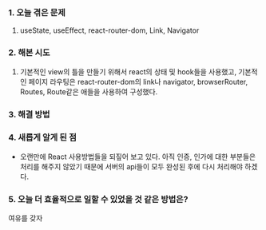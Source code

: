 
### **1. 오늘 겪은 문제**

1.  useState, useEffect, react-router-dom, Link, Navigator


### **2. 해본 시도**
1. 기본적인 view의 틀을 만들기 위해서 react의 상태 및 hook들을 사용했고, 기본적인 페이지 라우팅은 react-router-dom의 link나 navigator, browserRouter, Routes, Route같은 애들을 사용하여 구성했다.


### **3. 해결 방법**


### **4. 새롭게 알게 된 점**
-  오랜만에 React 사용방법들을 되짚어 보고 있다. 아직 인증, 인가에 대한 부분들은 처리를 해주지 않았기 때문에 서버의 api들이 모두 완성된 후에 다시 처리해야 하겠다.


### **5. 오늘 더 효율적으로 일할 수 있었을 것 같은 방법은?**
여유를 갖자
